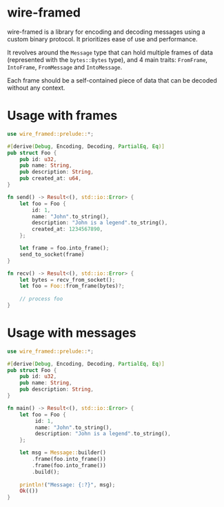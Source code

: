 # wire-framed

wire-framed is a library for encoding and decoding messages using a custom binary protocol.
It prioritizes ease of use and performance.

It revolves around the `Message` type that can hold multiple frames of data (represented with the `bytes::Bytes` type), 
and 4 main traits: `FromFrame`, `IntoFrame`, `FromMessage` and `IntoMessage`.

Each frame should be a self-contained piece of data that can be decoded without any context.

# Usage with frames
```rust
use wire_framed::prelude::*;

#[derive(Debug, Encoding, Decoding, PartialEq, Eq)]
pub struct Foo {
    pub id: u32,
    pub name: String,
    pub description: String,
    pub created_at: u64,
}

fn send() -> Result<(), std::io::Error> {
    let foo = Foo {
        id: 1,
        name: "John".to_string(),
        description: "John is a legend".to_string(),
        created_at: 1234567890,
    };

    let frame = foo.into_frame();
    send_to_socket(frame)
}

fn recv() -> Result<(), std::io::Error> {
    let bytes = recv_from_socket();
    let foo = Foo::from_frame(bytes)?;
    
    // process foo
}
```

# Usage with messages
```rust
use wire_framed::prelude::*;

#[derive(Debug, Encoding, Decoding, PartialEq, Eq)]
pub struct Foo {
    pub id: u32,
    pub name: String,
    pub description: String,
}

fn main() -> Result<(), std::io::Error> {
    let foo = Foo {
         id: 1,
         name: "John".to_string(),
         description: "John is a legend".to_string(),
    };

    let msg = Message::builder()
        .frame(foo.into_frame())
        .frame(foo.into_frame())
        .build();
    
    println!("Message: {:?}", msg);
    Ok(())
}
